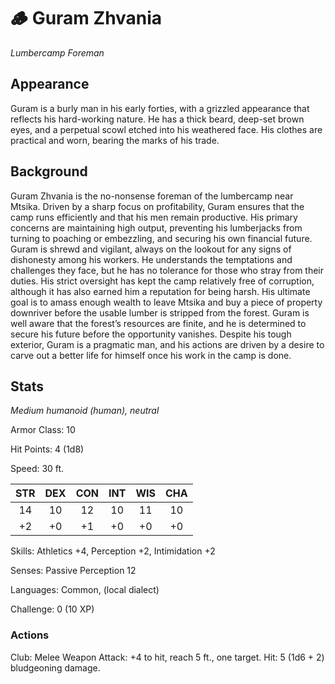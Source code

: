 # 🪵 Guram Zhvania
_Lumbercamp Foreman_

## Appearance
Guram is a burly man in his early forties, with a grizzled appearance that reflects his hard-working nature. He has a thick beard, deep-set brown eyes, and a perpetual scowl etched into his weathered face. His clothes are practical and worn, bearing the marks of his trade.

## Background
Guram Zhvania is the no-nonsense foreman of the lumbercamp near Mtsika. Driven by a sharp focus on profitability, Guram ensures that the camp runs efficiently and that his men remain productive. His primary concerns are maintaining high output, preventing his lumberjacks from turning to poaching or embezzling, and securing his own financial future.
Guram is shrewd and vigilant, always on the lookout for any signs of dishonesty among his workers. He understands the temptations and challenges they face, but he has no tolerance for those who stray from their duties. His strict oversight has kept the camp relatively free of corruption, although it has also earned him a reputation for being harsh.
His ultimate goal is to amass enough wealth to leave Mtsika and buy a piece of property downriver before the usable lumber is stripped from the forest. Guram is well aware that the forest’s resources are finite, and he is determined to secure his future before the opportunity vanishes. Despite his tough exterior, Guram is a pragmatic man, and his actions are driven by a desire to carve out a better life for himself once his work in the camp is done.

## Stats
_Medium humanoid (human), neutral_

Armor Class: 10

Hit Points: 4 (1d8)

Speed: 30 ft.

| STR | DEX | CON | INT | WIS | CHA |
|:---:|:---:|:---:|:---:|:---:|:---:|
|14   |10   |12   |10   |11   |10   |
|+2   |+0   |+1   |+0   |+0   |+0   |

Skills: Athletics +4, Perception +2, Intimidation +2

Senses: Passive Perception 12

Languages: Common, (local dialect)

Challenge: 0 (10 XP)

### Actions
Club: Melee Weapon Attack: +4 to hit, reach 5 ft., one target. Hit: 5 (1d6 + 2) bludgeoning damage.
